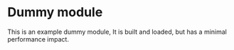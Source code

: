# Dummy module
This is an example dummy module, It is built and loaded, but has a minimal performance impact.
